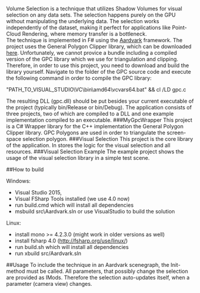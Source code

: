 
Volume Selection is a technique that utilizes Shadow Volumes for visual selection on any data sets. The selection happens purely on the GPU without manipulating the underlying data. The selection works independently of the dataset, making it perfect for applications like Point-Cloud Rendering, where memory transfer is a bottleneck.  
The technique is implemented in F# using the [Aardvark](https://github.com/vrvis/aardvark) framework. The project uses the General Polygon Clipper library, which can be downloaded [here](http://www.cs.man.ac.uk/~toby/gpc/). Unfortunately, we cannot provice a bundle including a compiled version of the GPC library which we use for triangulation and clipping. Therefore, in order to use this project, you need to download and build the library yourself. Navigate to the folder of the GPC source code and execute the following command in order to compile the GPC library: 

"PATH_TO_VISUAL_STUDIO\VC\bin\amd64\vcvars64.bat" && cl /LD gpc.c

The resulting DLL (gpc.dll) should be put besides your current executable of the project (typically bin/Release or bin/Debug). 
The application consists of three projects, two of which are compiled to a DLL and one example implementation compiled to an executable. 
###MyGpcWrapper
This project is a C# Wrapper library for the C++ implementation the General Polygon Clipper library. GPC Polygons are used in order to triangulate the screen-space selection polygon. 
###Visual Selection
This project is the core library of the application. In stores the logic for the visual selection and all resources.
###Visual Selection Example
The example project shows the usage of the visual selection library in a simple test scene. 

##How to build

Windows:
- Visual Studio 2015,
- Visual FSharp Tools installed (we use 4.0 now) 
- run build.cmd which will install all dependencies
- msbuild src\Aardvark.sln or use VisualStudio to build the solution

Linux:
- install mono >= 4.2.3.0 (might work in older versions as well)
- install fsharp 4.0 (http://fsharp.org/use/linux/)
- run build.sh which will install all dependencies
- run xbuild src/Aardvark.sln

##Usage
To include the technique in an Aardvark scenegraph, the Init-method must be called. All parameters, that possibly change the selection are provided as IMods. Therefore the selection auto-updates itself, when a parameter (camera view) changes. 

